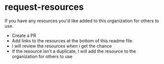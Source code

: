 # request-resources

If you have any resources you'd like added to this organization for others to use.
- Create a PR 
- Add links to the resources at the bottom of this readme file
- I will review the resources when i get the chance
- If the resource isn't a duplicate, I will add the resource to the organization for others to use
